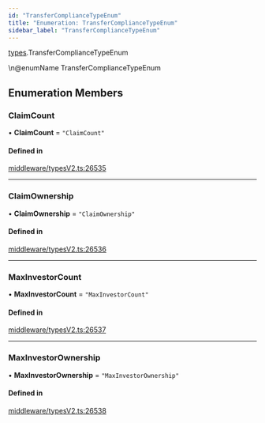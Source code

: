 ```yaml
---
id: "TransferComplianceTypeEnum"
title: "Enumeration: TransferComplianceTypeEnum"
sidebar_label: "TransferComplianceTypeEnum"
---
```


[types](../../../modules/Types/Types.md).TransferComplianceTypeEnum

\n@enumName TransferComplianceTypeEnum

## Enumeration Members

### ClaimCount

• **ClaimCount** = ``"ClaimCount"``

#### Defined in

[middleware/typesV2.ts:26535](https://github.com/PolymeshAssociation/polymesh-sdk/blob/91c2d2d8/src/middleware/typesV2.ts#L26535)

___

### ClaimOwnership

• **ClaimOwnership** = ``"ClaimOwnership"``

#### Defined in

[middleware/typesV2.ts:26536](https://github.com/PolymeshAssociation/polymesh-sdk/blob/91c2d2d8/src/middleware/typesV2.ts#L26536)

___

### MaxInvestorCount

• **MaxInvestorCount** = ``"MaxInvestorCount"``

#### Defined in

[middleware/typesV2.ts:26537](https://github.com/PolymeshAssociation/polymesh-sdk/blob/91c2d2d8/src/middleware/typesV2.ts#L26537)

___

### MaxInvestorOwnership

• **MaxInvestorOwnership** = ``"MaxInvestorOwnership"``

#### Defined in

[middleware/typesV2.ts:26538](https://github.com/PolymeshAssociation/polymesh-sdk/blob/91c2d2d8/src/middleware/typesV2.ts#L26538)
